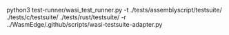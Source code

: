 

python3 test-runner/wasi_test_runner.py -t ./tests/assemblyscript/testsuite/ ./tests/c/testsuite/ ./tests/rust/testsuite/ -r ../WasmEdge/.github/scripts/wasi-testsuite-adapter.py